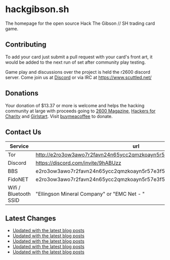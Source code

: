 # hackgibson.sh
The homepage for the open source Hack The Gibson // SH trading card game.


## Contributing

To add your card just submit a pull request with your card's front art, it would be added to the next run of set after community play testing.

Game play and discussions over the project is held the r2600 discord server. Come join us at [Discord](https://discord.com/invite/9hABUzz) or via IRC at https://www.scuttled.net/


## Donations

Your donation of $13.37 or more is welcome and helps the hacking community at large with proceeds going to [2600 Magazine](https://2600.com/), [Hackers for Charity](https://hackersforcharity.org) and [Girlstart](https://girlstart.org).  Visit [buymeacoffee](https://www.buymeacoffee.com/hackgibson.sh) to donate.


## Contact Us

Service | url
-|-
Tor | http://e2ro3ow3awo7r2favn24n65ycc2qmzkoayn5r57e3f56nvjwdcgg32ad.onion
Discord | https://discord.com/invite/9hABUzz
BBS | e2ro3ow3awo7r2favn24n65ycc2qmzkoayn5r57e3f56nvjwdcgg32ad.onion:23
FidoNET | e2ro3ow3awo7r2favn24n65ycc2qmzkoayn5r57e3f56nvjwdcgg32ad.onion:24554
Wifi / Bluetooth SSID | "Ellingson Mineral Company" or "EMC Net - <fidonet address>"

## Latest Changes
<!-- BLOG-POST-LIST:START -->
- [Updated with the latest blog posts](https://github.com/DFW2600/hackgibson.sh/commit/aa5b39c721e8ee05a88fb611d9de9f160ffe9ad0)
- [Updated with the latest blog posts](https://github.com/DFW2600/hackgibson.sh/commit/1b98c4c8d1946c8cc0154f8888baad84c5fd9068)
- [Updated with the latest blog posts](https://github.com/DFW2600/hackgibson.sh/commit/a3756833bab8b21dd7779b9b0e4d8b492ef41111)
- [Updated with the latest blog posts](https://github.com/DFW2600/hackgibson.sh/commit/36e44475b3705694b39897f7fa47bcbc1e959870)
- [Updated with the latest blog posts](https://github.com/DFW2600/hackgibson.sh/commit/bbcc59fae25937484cbb1803c45186dc64d4903a)
<!-- BLOG-POST-LIST:END -->
